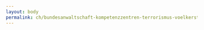```yaml
---
layout: body
permalink: ch/bundesanwaltschaft-kompetenzzentren-terrorismus-voelkerstrafrecht-cc-t-cc-vegsverbrechen-cct/
---
```


